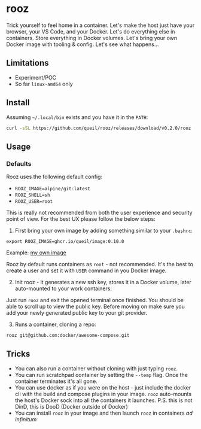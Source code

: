 # rooz

Trick yourself to feel home in a container.
Let's make the host just have your browser, your VS Code, and your Docker.
Let's do everything else in containers. Store everything in Docker volumes.
Let's bring your own Docker image with tooling & config.
Let's see what happens...

## Limitations

* Experiment/POC
* So far `linux-amd64` only

## Install

Assuming `~/.local/bin` exists and you have it in the `PATH`:

```sh
curl -sSL https://github.com/queil/rooz/releases/download/v0.2.0/rooz -o ~/.local/bin/rooz && chmod +x ~/.local/bin/rooz
```

## Usage

### Defaults

Rooz uses the following default config:

* `ROOZ_IMAGE=alpine/git:latest`
* `ROOZ_SHELL=sh`
* `ROOZ_USER=root`

This is really not recommended from both the user experience and security point of view. For the best UX please follow the below steps:

1. First bring your own image by adding something similar to your `.bashrc`:
```
export ROOZ_IMAGE=ghcr.io/queil/image:0.10.0
```

Example: [my own image](https://github.com/queil/image/blob/main/src/Dockerfile)

Rooz by default runs containers as `root` - not recommended. It's the best to create a user and set it with `USER` command in you Docker image.

2. Init rooz - it generates a new ssh key, stores it in a Docker volume, later auto-mounted to your work containers:

Just run `rooz` and exit the opened terminal once finished. You should be able to scroll up to view the public key.
Before moving on make sure you add your newly generated public key to your git provider.

3. Runs a container, cloning a repo:

```sh
rooz git@github.com:docker/awesome-compose.git
```

## Tricks

* You can also run a container without cloning with just typing `rooz`.
* You can run scratchpad container by setting the `--temp` flag. Once the container terminates it's all gone.
* You can use docker as if you were on the host - just include the docker cli with the build and compose plugins in your image.
  `rooz` auto-mounts the host's Docker sock into all the containers it launches. P.S. this is not DinD, this is DooD (Docker outside of Docker)
* You can install `rooz` in your image and then launch `rooz` in containers *ad infinitum*
